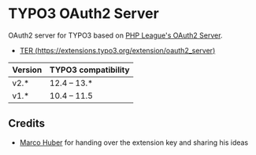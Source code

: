# TYPO3 OAuth2 Server

OAuth2 server for TYPO3 based on [PHP League's OAuth2 Server](https://oauth2.thephpleague.com/).

- [TER (https://extensions.typo3.org/extension/oauth2_server)](https://extensions.typo3.org/extension/oauth2_server)

| Version | TYPO3 compatibility |
| --- | --- |
| v2.* | 12.4 – 13.* |
| v1.* | 10.4 – 11.5 |

## Credits

- [Marco Huber](https://marco-huber.de/) for handing over the extension key and sharing his ideas
